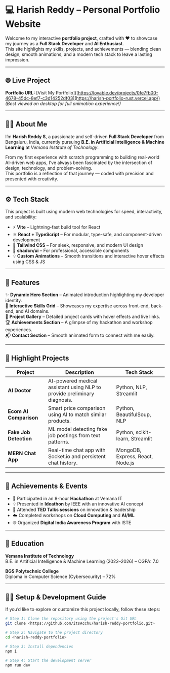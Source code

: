 # 💻 Harish Reddy – Personal Portfolio Website

Welcome to my interactive **portfolio project**, crafted with ❤️ to showcase my journey as a **Full Stack Developer** and **AI Enthusiast**.  
This site highlights my skills, projects, and achievements — blending clean design, smooth animations, and a modern tech stack to leave a lasting impression.

---

## 🌐 Live Project

**Portfolio URL:** [Visit My Portfolio]([https://lovable.dev/projects/0fe7fb00-4678-45dc-8ef7-c3d14252df03](https://harish-portfolio-rust.vercel.app/) 
*(Best viewed on desktop for full animation experience!)*

---

## 👨‍💻 About Me

I’m **Harish Reddy S**, a passionate and self-driven **Full Stack Developer** from Bengaluru, India, currently pursuing **B.E. in Artificial Intelligence & Machine Learning** at *Vemana Institute of Technology*.

From my first experience with scratch programming to building real-world AI-driven web apps, I’ve always been fascinated by the intersection of design, technology, and problem-solving.  
This portfolio is a reflection of that journey — coded with precision and presented with creativity.

---

## ⚙️ Tech Stack

This project is built using modern web technologies for speed, interactivity, and scalability:

- ⚡ **Vite** – Lightning-fast build tool for React  
- ⚛️ **React + TypeScript** – For modular, type-safe, and component-driven development  
- 🎨 **Tailwind CSS** – For sleek, responsive, and modern UI design  
- 🧩 **shadcn/ui** – For professional, accessible components  
- 💡 **Custom Animations** – Smooth transitions and interactive hover effects using CSS & JS  

---

## 🚀 Features

✨ **Dynamic Hero Section** – Animated introduction highlighting my developer identity.  
🧠 **Interactive Skills Grid** – Showcases my expertise across front-end, back-end, and AI domains.  
🧩 **Project Gallery** – Detailed project cards with hover effects and live links.  
🏆 **Achievements Section** – A glimpse of my hackathon and workshop experiences.  
📬 **Contact Section** – Smooth animated form to connect with me easily.  

---

## 💼 Highlight Projects

| Project | Description | Tech Stack |
|----------|--------------|-------------|
| **AI Doctor** | AI-powered medical assistant using NLP to provide preliminary diagnosis. | Python, NLP, Streamlit |
| **Ecom AI Comparison** | Smart price comparison using AI to match similar products. | Python, BeautifulSoup, NLP |
| **Fake Job Detection** | ML model detecting fake job postings from text patterns. | Python, scikit-learn, Streamlit |
| **MERN Chat App** | Real-time chat app with Socket.io and persistent chat history. | MongoDB, Express, React, Node.js |

---

## 🏅 Achievements & Events

- 🧩 Participated in an 8-hour **Hackathon** at Vemana IT  
- 💡 Presented in **Ideathon** by IEEE with an innovative AI concept  
- 🎤 Attended **TED Talks sessions** on innovation & leadership  
- ☁️ Completed workshops on **Cloud Computing** and **AI/ML**  
- 🌐 Organized **Digital India Awareness Program** with ISTE  

---

## 🧠 Education

**Vemana Institute of Technology**  
B.E. in Artificial Intelligence & Machine Learning (2022–2026) – CGPA: 7.0  

**BGS Polytechnic College**  
Diploma in Computer Science (Cybersecurity) – 72%  

---

## 🧑‍💻 Setup & Development Guide

If you’d like to explore or customize this project locally, follow these steps:

```bash
# Step 1: Clone the repository using the project's Git URL
git clone <https://github.com/itsAcchu/harish-reddy-portfolio.git>

# Step 2: Navigate to the project directory
cd <harish-reddy-portfolio>

# Step 3: Install dependencies
npm i

# Step 4: Start the development server
npm run dev
